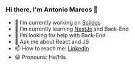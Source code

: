 ### Hi there, I'm Antonio Marcos 👋

- 🔭 I’m currently working on [Solidos](https://solidos.com/)
- 🌱 I’m currently learning [NestJs](https://nestjs.com/) and Back-End
- 🤔 I’m looking for help with Back-End
- 💬 Ask me about React and JS
- 📫 How to reach me: [Linkedin](https://www.linkedin.com/in/antonio-marcos-castelo-18b136125/)
- 😄 Pronouns: He/His
